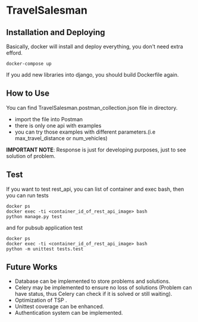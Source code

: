# TravelSalesman
## Installation and Deploying

Basically, docker will install and deploy everything, you don't need extra efford.

    docker-compose up

If you add new libraries into django, you should build Dockerfile again.

## How to Use
You can find TravelSalesman.postman_collection.json file in directory.
- import the file into Postman
- there is only one api with examples
- you can try those examples with different parameters.(i.e max_travel_distance or num_vehicles)

**IMPORTANT NOTE**: Response is just for developing purposes, just to see solution of problem.

## Test

If you want to test rest_api, you can list of container and exec bash, then you can run tests
    
    docker ps
    docker exec -ti <container_id_of_rest_api_image> bash
    python manage.py test

and for pubsub application test

    docker ps
    docker exec -ti <container_id_of_rest_api_image> bash
    python -m unittest tests.test

## Future Works

- Database can be implemented to store problems and solutions.
- Celery may be implemented to ensure no loss of solutions (Problem can have status, thus Celery can check if it is solved or still waiting).
- Optimization of TSP .
- Unittest coverage can be enhanced. 
- Authentication system can be implemented.